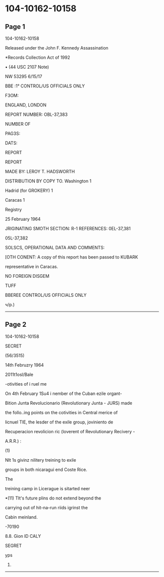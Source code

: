 # 104-10162-10158

## Page 1

104-10162-10158

Released under the John F. Kennedy Assassination

*Records Collection Act of 1992

• (44 USC 2107 Note)

NW 53295 6/15/17

BBE :1° CONTROL/US OFFICIALS ONLY

F3ОM:

ENGLAND, LONDON

REPORT NUMBER: OBL-37,383

NUMBER OF

PAG3S:

DATS:

REPORT

REPORT

MADE BY: LEROY T. HADSWORTH

DISTRIBUTION BY COPY TO. Washington 1

Hadrid (for GROKERY) 1

Caracas 1

Registry

25 February 1964

JRIGINATING SMOTH SECTION: R-1 REFERENCES: 0EL-37,381

05L-37,382

SOLSCS, OPERATIONAL DATA AND COMMENTS:

[OTH CONENT: A copy of this report has been passed to KUBARK

representative in Caracas.

NO FOREIGN DISGEM

TUFF

BBEREE CONTROL/US OFFICIALS ONLY

ч/p.)

---

## Page 2

104-10162-10158

SECRET

(56/3515)

14th Februzry 1964

2011t1osl/Bale

-otivities of i ruel me

On 4th February 1Su4 i nember of the Cuban ezile organt-

Bition Junta Revolucionario (Revolutionary Junta - JURS) made

the follo..ing points on the cotivities in Central merice of

licnuel TIE, the lesder of the exile group, joviniento de

Recuperacion revolicion ric (loverent of Revolutionary Recivery -

A.R.R.) :

(1)

NIt 1s givinz nilitery treining to exile

groups in both nicaragui end Coste Rice.

The

treining camp in Licerague is sitarted neer

•(11) TIt's future plins do not extend beyond the

carrying out of hit-na-run riids igrinst the

Cabin meinland.

-70190

8.8. Gion ID CALY

SEGRET

yps

1.

---

